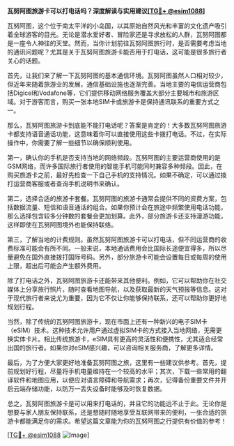 **瓦努阿图旅游卡可以打电话吗？深度解读与实用建议[[TG💪+ @esim1088](https://t.me/s/esim1088)]**

瓦努阿图，这个位于南太平洋的小岛国，以其原始自然风光和丰富的文化遗产吸引着全球游客的目光。无论是潜水爱好者、冒险家还是寻求放松的人群，瓦努阿图都是一座令人神往的天堂。然而，当你计划前往瓦努阿图旅行时，是否需要考虑当地的通讯问题呢？尤其是关于瓦努阿图旅游卡能否用于打电话，这可能是很多旅行者关心的话题。

首先，让我们来了解一下瓦努阿图的基本通信环境。瓦努阿图虽然人口相对较少，但近年来随着旅游业的发展，通信基础设施也逐渐完善。当地主要的电信运营商包括Digicel和Vodafone等，它们提供移动网络服务覆盖大部分主要城市和旅游区域。对于游客而言，购买一张本地SIM卡或旅游卡是保持通讯联系的重要方式之一。

那么，瓦努阿图旅游卡到底能不能打电话呢？答案是肯定的！大多数瓦努阿图旅游卡都支持语音通话功能，这意味着你可以直接使用这些卡拨打电话。不过，在实际操作中，你需要了解一些细节以确保顺利使用。

第一，确认你的手机是否支持当地的网络频段。瓦努阿图的主要运营商使用的是GSM网络，而许多国际旅行者使用的智能手机可能同时兼容多种频段。因此，在购买旅游卡之前，最好先检查一下自己手机的支持情况。如果不确定，可以通过拨打运营商客服或者查询手机说明书来确认。

第二，选择合适的旅游卡套餐。瓦努阿图的旅游卡通常会提供不同的资费方案，包括数据流量、短信和语音通话的组合。如果你预计会在旅途中频繁使用电话功能，那么选择包含较多分钟数的套餐会更加划算。此外，部分旅游卡还支持漫游功能，这样即使在瓦努阿图境外也能保持联络。

第三，了解当地的计费规则。虽然瓦努阿图旅游卡可以打电话，但不同运营商的收费标准可能会有所不同。一般来说，本地通话费用会比国际长途便宜得多，所以尽量避免在国外直接拨打国际号码。另外，部分旅游卡可能会设置每日或每周的使用上限，超出后可能会产生额外费用。

除了打电话之外，瓦努阿图旅游卡还能带来其他便利。例如，它可以帮助你在社交媒体上分享旅行照片，随时查看地图导航，以及获取最新的天气预报等信息。这对于现代旅行者来说尤为重要，因为它不仅让你能够保持联系，还可以帮助你更好地规划行程。

当然，除了传统的瓦努阿图旅游卡，现在市面上还有一种新兴的电子SIM卡（eSIM）技术。这种技术允许用户通过虚拟SIM卡的方式接入当地网络，无需更换实体卡片。相比传统旅游卡，eSIM具有更高的灵活性和便携性，尤其适合经常出国的旅行者。如果你对eSIM感兴趣，可以咨询相关服务商，了解更多详情。

最后，为了方便大家更好地准备瓦努阿图之旅，这里有一些建议供参考。首先，提前规划好行程，尽量将手机电量维持在一个较高的水平；其次，下载一些常用的翻译软件和地图应用，以便应对语言障碍和导航需求；再次，记得备份重要文件并开启云端存储功能，以防万一丢失设备时能够及时恢复数据。

总之，瓦努阿图旅游卡是可以用来打电话的，并且它的功能远不止于此。无论你是想要与家人朋友保持联系，还是想随时随地享受互联网带来的便利，一张合适的旅游卡都能满足你的需求。希望这篇文章能为你的瓦努阿图之行提供有价值的参考！

[[TG💪+ @esim1088](https://t.me/s/esim1088) ![Image](https://i.postimg.cc/4NQfJmqS/Snipaste-2025-05-13-00-14-12.png)]
